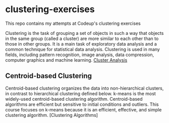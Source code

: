 # clustering-exercises
This repo contains my attempts at Codeup's clustering exercises

Clustering is the task of grouping a set of objects in such a way that objects in the same group (called a cluster) are more similar to each other than to those in other groups. It is a main task of exploratory data analysis and a common technique for statistical data analysis. Clustering is used in many fields, including pattern recognition, image analysis, data compression, computer graphics and machine learning. [Cluster Analysis](https://en.wikipedia.org/wiki/Cluster_analysis)

## Centroid-based Clustering

Centroid-based clustering organizes the data into non-hierarchical clusters, in contrast to hierarchical clustering defined below. k-means is the most widely-used centroid-based clustering algorithm. Centroid-based algorithms are efficient but sensitive to initial conditions and outliers. This course focuses on k-means because it is an efficient, effective, and simple clustering algorithm. [Clustering Algorithms]
